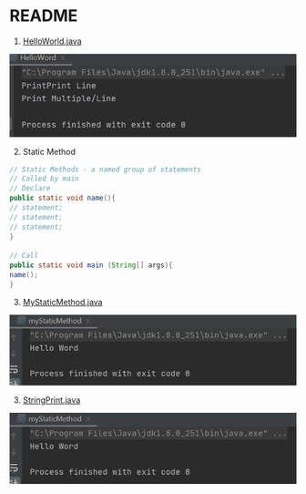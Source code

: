 # README
1. [HelloWorld.java](https://github.com/yclim95/java-basic-example/blob/master/img/helloworld.PNG)

![HelloWorld.java](https://github.com/yclim95/java-basic-example/blob/master/img/helloworld.PNG)


2. Static Method 

```java
// Static Methods - a named group of statements
// Called by main
// Declare 
public static void name(){
// statement;
// statement;
// statement;
}

// Call
public static void main (String[] args){
name();
}
```


3. [MyStaticMethod.java](https://github.com/yclim95/java-basic-example/blob/master/img/myStaticMethod.PNG)
   
 ![MyStaticMethod.java](https://github.com/yclim95/java-basic-example/blob/master/img/myStaticMethod.PNG)
 
 
 3. [StringPrint.java](https://github.com/yclim95/java-basic-example/blob/master/img/myStaticMethod.PNG)
    
  ![StringPrint.java](https://github.com/yclim95/java-basic-example/blob/master/img/myStaticMethod.PNG)